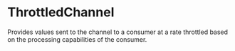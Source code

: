 # ThrottledChannel
Provides values sent to the channel to a consumer at a rate throttled based on the processing capabilities of the consumer.
